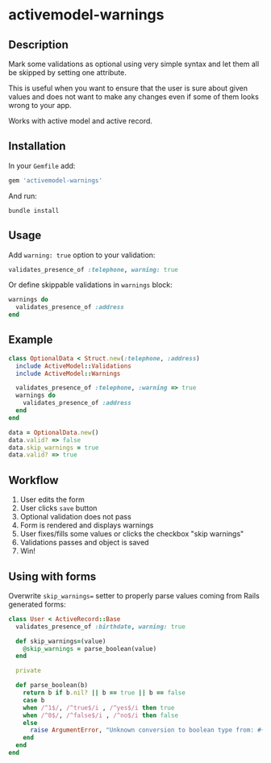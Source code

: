 activemodel-warnings
====================

Description
-----------

Mark some validations as optional using very simple syntax
and let them all be skipped by setting one attribute.

This is useful when you want to ensure that the user is sure
about given values and does not want to make any changes even
if some of them looks wrong to your app.

Works with active model and active record.

Installation
------------

In your `Gemfile` add:

```ruby
gem 'activemodel-warnings'
```

And run:

```
bundle install
```

Usage
-----

Add `warning: true` option to your validation:

```ruby
validates_presence_of :telephone, warning: true
```

Or define skippable validations in `warnings` block:

```ruby
warnings do
  validates_presence_of :address
end
```

Example
-------

```ruby
class OptionalData < Struct.new(:telephone, :address)
  include ActiveModel::Validations
  include ActiveModel::Warnings

  validates_presence_of :telephone, :warning => true
  warnings do
    validates_presence_of :address
  end
end

data = OptionalData.new()
data.valid? => false
data.skip_warnings = true
data.valid? => true
```


Workflow
----------------

1. User edits the form
2. User clicks `save` button
3. Optional validation does not pass
4. Form is rendered and displays warnings
5. User fixes/fills some values or clicks the checkbox "skip warnings"
6. Validations passes and object is saved
7. Win!


Using with forms
----------------

Overwrite `skip_warnings=` setter to properly parse values coming from Rails generated forms:

```ruby
class User < ActiveRecord::Base
  validates_presence_of :birthdate, warning: true

  def skip_warnings=(value)
    @skip_warnings = parse_boolean(value)
  end

  private

  def parse_boolean(b)
    return b if b.nil? || b == true || b == false
    case b
    when /^1$/, /^true$/i , /^yes$/i then true
    when /^0$/, /^false$/i , /^no$/i then false
    else
      raise ArgumentError, "Unknown conversion to boolean type from: #{b.class}, Inspect: #{b.inspect}"
    end
  end
end
```
